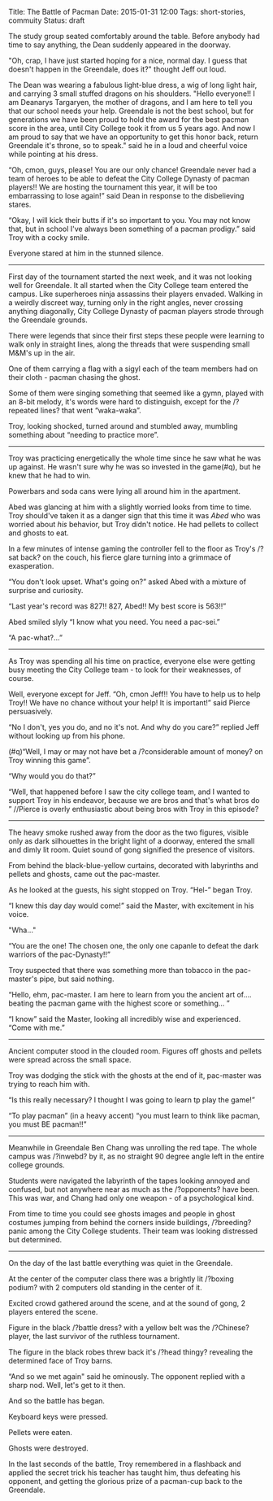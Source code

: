 Title: The Battle of Pacman
Date: 2015-01-31 12:00
Tags: short-stories, commuity
Status: draft

The study group seated comfortably around the table.
Before anybody had time to say anything, the Dean suddenly appeared in the doorway.

"Oh, crap, I have just started hoping for a nice, normal day. I guess that doesn't happen in the Greendale, does it?" thought Jeff out loud.

The Dean was wearing a fabulous light-blue dress, a wig of long light hair, and carrying 3 small stuffed dragons on his shoulders. "Hello everyone!! I am Deanarys Targaryen, the mother of dragons, and I am here to tell you that our school needs your help. Greendale is not the best school, but for generations we have been proud to hold the award for the best pacman score in the area, until City College took it from us 5 years ago. And now I am proud to say that we have an opportunity to get this honor back, return Greendale it's throne, so to speak." said he in a loud and cheerful voice while pointing at his dress.

<!-- PELICAN_END_SUMMARY -->

“Oh, cmon, guys, please! You are our only chance! Greendale never had a team of heroes to be able to defeat the City College Dynasty of pacman players!! We are hosting the tournament this year, it will be too embarrassing to lose again!” said Dean in response to the disbelieving  stares.

“Okay, I will kick their butts if it's so important to you. You may not know that, but in school I've always been something of a pacman prodigy.” said Troy with a cocky smile.

Everyone stared at him in the stunned silence.

---

First day of the tournament started the next week, and it was not looking well for Greendale.
It all started when the City College team entered the campus.
Like superheroes ninja assassins their players envaded.
Walking in a weirdly discreet way, turning only in the right angles, never crossing anything diagonally, City College Dynasty of pacman players strode through the Greendale grounds.

There were legends that since their first steps these people were learning to walk only in straight lines, along the threads that were suspending small M&M's up in the air.

One of them carrying a flag with a sigyl each of the team members had on their cloth - pacman chasing the ghost.

Some of them were singing something that seemed like a gymn, played with an 8-bit melody, it's words were hard to distinguish, except for the /?repeated lines? that went “waka-waka”.

Troy, looking shocked, turned around and stumbled away, mumbling something about “needing to practice more”.

---

Troy was practicing energetically the whole time since he saw what he was up against.
He wasn't sure why he was so invested in the game(#q), but he knew that he had to win.

Powerbars and soda cans were lying all around him in the apartment.

Abed was glancing at him with a slightly worried looks from time to time. Troy should've taken it as a danger sign that this time it was *Abed* who was worried about *his*  behavior, but Troy didn't notice. He had pellets to collect and ghosts to eat.

In a few minutes of intense gaming the controller fell to the floor as Troy's /?sat back? on the couch, his fierce glare turning into a grimmace of exasperation.

“You don't look upset. What's going on?” asked Abed with a mixture of surprise and curiosity.

“Last year's record was 827!! 827, Abed!! My best score is 563!!”

Abed smiled slyly “I know what you need. You need a pac-sei.”

“A pac-what?…”

---

As Troy was spending all his time on practice, everyone else were getting busy meeting the City College team - to look for their weaknesses, of course.

Well, everyone except for Jeff.
“Oh, cmon Jeff!! You have to help us to help Troy!! We have no chance without your help! It is important!” said Pierce persuasively.

“No I don't, yes you do, and no it's not. And why do you care?” replied Jeff without looking up from his phone.

(#q)“Well, I may or may not have bet a /?considerable amount of money? on Troy winning this game”.

“Why would you do that?”

“Well, that happened before I saw the city college team, and I wanted to support Troy in his endeavor, because we are bros and that's what bros do ” //Pierce is overly enthusiastic about being bros with Troy in this episode?

---

The heavy smoke rushed away from the door as the two figures, visible only as dark silhouettes in the bright light of a doorway, entered the small and dimly lit room. Quiet sound of gong signified the presence of visitors.

From behind the black-blue-yellow curtains, decorated with labyrinths and pellets and ghosts, came out the pac-master.

As he looked at the guests, his sight stopped on Troy.
“Hel-” began Troy.

“I knew this day day would come!” said the Master, with excitement in his voice. 

"Wha…"

“You are the one! The chosen one, the only one capanle to defeat the dark warriors of the pac-Dynasty!!”

Troy suspected that there was something more than tobacco in the pac-master's pipe, but said nothing.

“Hello, ehm, pac-master. I am here to learn from you the ancient art of…. beating the pacman game with the highest score or something… ”

“I know” said the Master, looking all incredibly wise and experienced. “Come with me.”

---

Ancient computer stood in the clouded room.
Figures off ghosts and pellets were spread across the small space.

Troy was dodging the stick with the ghosts at the end of it, pac-master was trying to reach him with.

“Is this really necessary? I thought I was going to learn tp play the game!”

“To play pacman” (in a heavy accent) “you must learn to think like pacman, you must BE pacman!!”

---

Meanwhile in Greendale Ben Chang was unrolling the red tape. The whole campus was /?inwebd? by it, as no straight 90 degree angle left in the entire college grounds.

Students were navigated the labyrinth of the tapes looking annoyed and confused, but not anywhere near as much as the /?opponents? have been. This was war, and Chang had only one weapon - of a psychological kind.

From time to time you could see ghosts images and people in ghost costumes jumping from behind the corners inside buildings, /?breeding? panic among the City College students. 
Their team was looking distressed but determined.

---

On the day of the last battle everything was quiet in the Greendale.

At the center of the computer class there was a brightly lit /?boxing podium? with 2 computers old standing in the center of it.

Excited crowd gathered around the scene, and at the sound of gong, 2 players entered the scene.

Figure in the black /?battle dress? with a yellow belt was the /?Chinese? player, the last survivor of the ruthless tournament.

The figure in the black robes threw back it's /?head thingy? revealing the determined face of Troy barns.

“And so we met again" said he ominously.
The opponent replied with a sharp nod.
Well, let's get to it then.

And so the battle has began.

Keyboard keys were pressed.

Pellets were eaten.

Ghosts were destroyed.

In the last seconds of the battle, Troy remembered in a flashback and applied the secret trick his teacher has taught him, thus defeating his opponent, and getting the glorious prize of a pacman-cup back to the Greendale.





